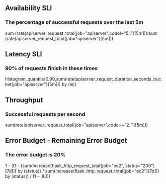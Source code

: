 ## Availability SLI
### The percentage of successful requests over the last 5m
sum (rate(apiserver_request_total{job="apiserver",code!~"5.."}[5m]))/sum (rate(apiserver_request_total{job="apiserver"}[5m]))



## Latency SLI
### 90% of requests finish in these times
histogram_quantile(0.90,sum(rate(apiserver_request_duration_seconds_bucket{job="apiserver"}[5m])) by (le))



## Throughput
### Successful requests per second
sum(rate(apiserver_request_total{job="apiserver",code=~"2.."}[5m]))



## Error Budget - Remaining Error Budget
### The error budget is 20%
1 - ((1 - (sum(increase(flask_http_request_total{job="ec2", status="200"}[7d])) by (status)) /  sum(increase(flask_http_request_total{job="ec2"}[7d])) by (status)) / (1 - .80))